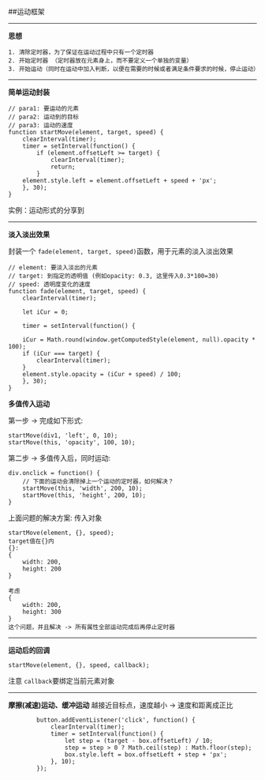 ##运动框架

---
**思想**

	1. 清除定时器，为了保证在运动过程中只有一个定时器
	2. 开始定时器 （定时器放在元素身上，而不要定义一个单独的变量）
	3. 开始运动（同时在运动中加入判断，以便在需要的时候或者满足条件要求的时候，停止运动）
	
---

**简单运动封装**

```
// para1: 要运动的元素
// para2: 运动到的目标
// para3: 运动的速度
function startMove(element, target, speed) {
	clearInterval(timer);
	timer = setInterval(function() {
		if (element.offsetLeft >= target) {
			clearInterval(timer);
			return;
		}
	element.style.left = element.offsetLeft + speed + 'px';
	}, 30);
}
```

实例：运动形式的分享到

---

**淡入淡出效果**

封装一个 ```fade(element, target, speed)```函数，用于元素的淡入淡出效果

```
// element: 要淡入淡出的元素
// target: 到指定的透明值 (例如opacity: 0.3, 这里传入0.3*100=30)
// speed: 透明度变化的速度
function fade(element, target, speed) {
	clearInterval(timer);

	let iCur = 0;

	timer = setInterval(function() {

	iCur = Math.round(window.getComputedStyle(element, null).opacity * 100);
	if (iCur === target) {
		clearInterval(timer);
	}
	element.style.opacity = (iCur + speed) / 100;
	}, 30);
}
```

**多值传入运动**

第一步 -> 完成如下形式: 

```
startMove(div1, 'left', 0, 10);
startMove(this, 'opacity', 100, 10);
```

第二步 -> 多值传入后，同时运动:

```
div.onclick = function() {
	// 下面的运动会清除掉上一个运动的定时器，如何解决？
	startMove(this, 'width', 200, 10);
	startMove(this, 'height', 200, 10);
}
```

上面问题的解决方案:
传入对象

```
startMove(element, {}, speed);
target值在{}内
{}:
{
	width: 200,
	height: 200
}

考虑
{
	width: 200,
	height: 300
}
这个问题，并且解决 -> 所有属性全部运动完成后再停止定时器
```

---

**运动后的回调**

```
startMove(element, {}, speed, callback);
```
注意 ```callback```要绑定当前元素对象

---


**摩擦(减速)运动、缓冲运动**
越接近目标点，速度越小 -> 速度和距离成正比

```
        button.addEventListener('click', function() {
            clearInterval(timer);
            timer = setInterval(function() {
                let step = (target - box.offsetLeft) / 10;
                step = step > 0 ? Math.ceil(step) : Math.floor(step);
                box.style.left = box.offsetLeft + step + 'px';
            }, 10);
        });
```
